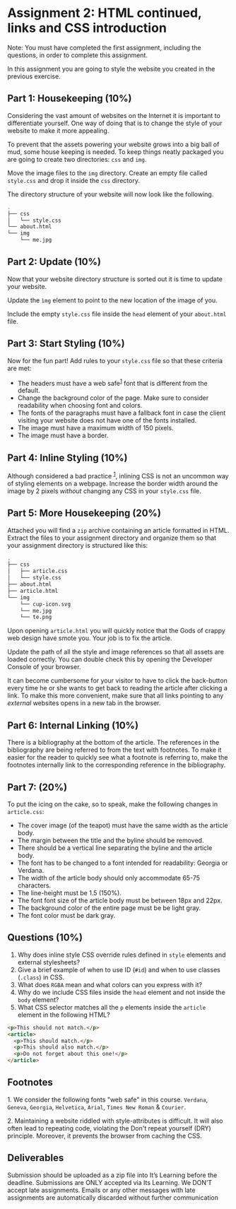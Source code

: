 # Assignment 2: HTML continued, links and CSS introduction

Note: You must have completed the first assignment, including the questions, in order to complete this assignment. 

In this assignment you are going to style the website you created in the previous exercise.

## Part 1: Housekeeping (10%)
Considering the vast amount of websites on the Internet it is important to differentiate yourself. One way of doing that is to change the style of your website to make it more appealing. 

To prevent that the assets powering your website grows into a big ball of mud, some house keeping is needed. To keep things neatly packaged you are going to create two directories: ````css```` and ````img````. 

Move the image files to the ````img```` directory. Create an empty file called ````style.css```` and drop it inside the ````css```` directory.

The directory structure of your website will now look like the following.

````bash
.
├── css
│   └── style.css
└── about.html
└── img
    └── me.jpg
````

## Part 2: Update (10%)
Now that your website directory structure is sorted out it is time to update your website. 

Update the ```ìmg``` element to point to the new location of the image of you.

Include the empty ````style.css```` file inside the ````head```` element of your ````about.html```` file.

## Part 3: Start Styling (10%)
Now for the fun part! Add rules to your ````style.css```` file so that these criteria are met:

- The headers must have a web safe<sup>[1](#websafe-fonts)</sup> font that is different from the default.
- Change the background color of the page. Make sure to consider readability when choosing font and colors.
- The fonts of the paragraphs must have a fallback font in case the client visiting your website does not have one of the fonts installed.
- The image must have a maximum width of 150 pixels.
- The image must have a border.

## Part 4: Inline Styling (10%)
Although considered a bad practice <sup>[1](#inline-bad-practice)</sup>, inlining CSS is not an uncommon way of styling elements on a webpage. Increase the border width around the image by 2 pixels *without* changing any CSS in your ````style.css```` file.

## Part 5: More Housekeeping (20%)
Attached you will find a ````zip```` archive containing an article formatted in HTML. Extract the files to your assignment directory and organize them so that your assignment directory is structured like this:

````bash
.
├── css
│   ├── article.css
│   └── style.css
├── about.html
├── article.html
└── img
    └── cup-icon.svg
    └── me.jpg
    └── te.png
````

Upon opening ````article.html```` you will quickly notice that the Gods of crappy web design have smote you. Your job is to fix the article.

Update the path of all the style and image references so that all assets are loaded correctly. You can double check this by opening the Developer Console of your browser.

It can become cumbersome for your visitor to have to click the back-button every time he or she wants to get back to reading the article after clicking a link. To make this more convenient, make sure that all links pointing to any *external* websites opens in a new tab in the browser.

## Part 6: Internal Linking (10%)
There is a bibliography at the bottom of the article. The references in the bibliography are being referred to from the text with footnotes. To make it easier for the reader to quickly see what a footnote is referring to, make the footnotes internally link to the corresponding reference in the bibliography.

## Part 7: (20%)
To put the icing on the cake, so to speak, make the following changes in ````article.css````:

- The cover image (of the teapot) must have the same width as the article body.
- The margin between the title and the byline should be removed.
- There should be a vertical line separating the byline and the article body.
- The font has to be changed to a font intended for readability: Georgia or Verdana.
- The width of the article body should only accommodate 65-75 characters.
- The line-height must be 1.5 (150%).
- The font font size of the article body must be between 18px and 22px.
- The background color of the entire page must be be light gray.
- The font color must be dark gray.

## Questions (10%)
1. Why does inline style CSS override rules defined in ````style```` elements and external stylesheets?
2. Give a brief example of when to use ID (````#id````) and when to use classes (````.class````) in CSS.
3. What does ````RGBA```` mean and what colors can you express with it? 
4. Why do we include CSS files inside the ````head```` element and not inside the ````body```` element?
5. What CSS selector matches all the ````p```` elements inside the ````article```` element in the following HTML?

````html
<p>This should not match.</p>
<article>
  <p>This should match.</p>
  <p>This should also match.</p>
  <p>Do not forget about this one!</p>
</article>
````

## Footnotes
<a name="websafe-fonts">1</a>. We consider the following fonts "web safe" in this course. ````Verdana````, ````Geneva````, ````Georgia````, ````Helvetica````, ````Arial````, ````Times New Roman```` & ````Courier````.

<a name="inline-bad-practice">2</a>. Maintaining a website riddled with style-attributes is difficult. It will also often lead to repeating code, violating the Don't repeat yourself (DRY) principle. Moreover, it prevents the browser from caching the CSS.

## Deliverables
Submission should be uploaded as a zip file into It’s Learning before the deadline. Submissions are ONLY accepted via Its Learning. We DON’T accept late assignments. Emails or any other messages with late assignments are automatically discarded without further communication
